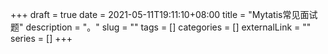 +++
draft = true
date = 2021-05-11T19:11:10+08:00
title = "Mytatis常见面试题"
description = "。"
slug = ""
tags = []
categories = []
externalLink = ""
series = []
+++